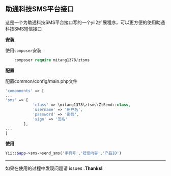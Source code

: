 助通科技SMS平台接口
-------------------
这是一个为助通科技SMS平台接口写的一个yii2扩展程序，可以更方便的使用助通科技SMS短信接口

**安装**

使用`composer`安装

``` php
	composer require mitang1378/ztsms
```
**配置**

配置common/config/main.php文件

``` php
'components' => [
...
'sms' => [
			'class' => \mitang1378\ztsms\ZtSend::class,
			'username' => '用户名',
			'password' => '密码',
			'sign' => '签名'
		],
...
]
```
**使用**
``` php
Yii::$app->sms->send_sms('手机号','短信内容','产品ID')
```
---------
如果在使用的过程中发现问题请 issues .**Thanks!**
